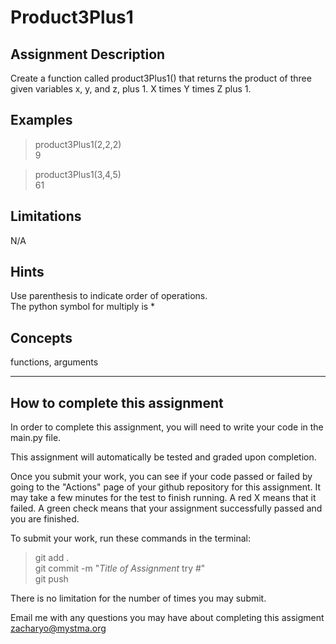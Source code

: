 # **Product3Plus1**  

## **Assignment Description**  
Create a function called product3Plus1() that returns the product of three given variables x, y, and z, plus 1. X times Y times Z plus 1.

## **Examples**  
>product3Plus1(2,2,2)  
9

>product3Plus1(3,4,5)  
61

## **Limitations**  
N/A

## **Hints**  
Use parenthesis to indicate order of operations.  
The python symbol for multiply is *

## **Concepts**  
functions, arguments

---

## **How to complete this assignment**
In order to complete this assignment, you will need to write your code in the main.py file.

This assignment will automatically be tested and graded upon completion.

Once you submit your work, you can see if your code passed or failed by going to the "Actions" page of your github repository for this assignment. It may take a few minutes for the test to finish running. A red X means that it failed. A green check means that your assignment successfully passed and you are finished.

To submit your work, run these commands in the terminal: 
>git add .  
git commit -m "*Title of Assignment* try #"  
git push  

There is no limitation for the number of times you may submit.

Email me with any questions you may have about completing this assigment  
zacharyo@mystma.org

